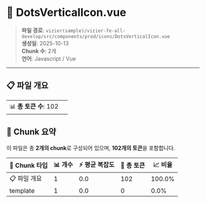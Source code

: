 # 📄 DotsVerticalIcon.vue

> **파일 경로**: `vizier(sample)/vizier-fe-all-develop/src/components/prod/icons/DotsVerticalIcon.vue`  
> **생성일**: 2025-10-13  
> **Chunk 수**: 2개  
> **언어**: Javascript / Vue
---


## 📋 파일 개요

| | |
|--|--|
| 📊 **총 토큰 수**: 102 |  |






## 🧩 Chunk 요약

이 파일은 총 **2개의 chunk**로 구성되어 있으며, **102개의 토큰**을 포함합니다.

| 🧩 Chunk 타입 | 📊 개수 | ⚡ 평균 복잡도 | 📝 총 토큰 | 📈 비율 |
|---------------|--------|-------------|----------|--------|
| 📋 파일 개요 | 1 | 0.0 | 102 | 100.0% |
| template | 1 | 0.0 | 0 | 0.0% |

